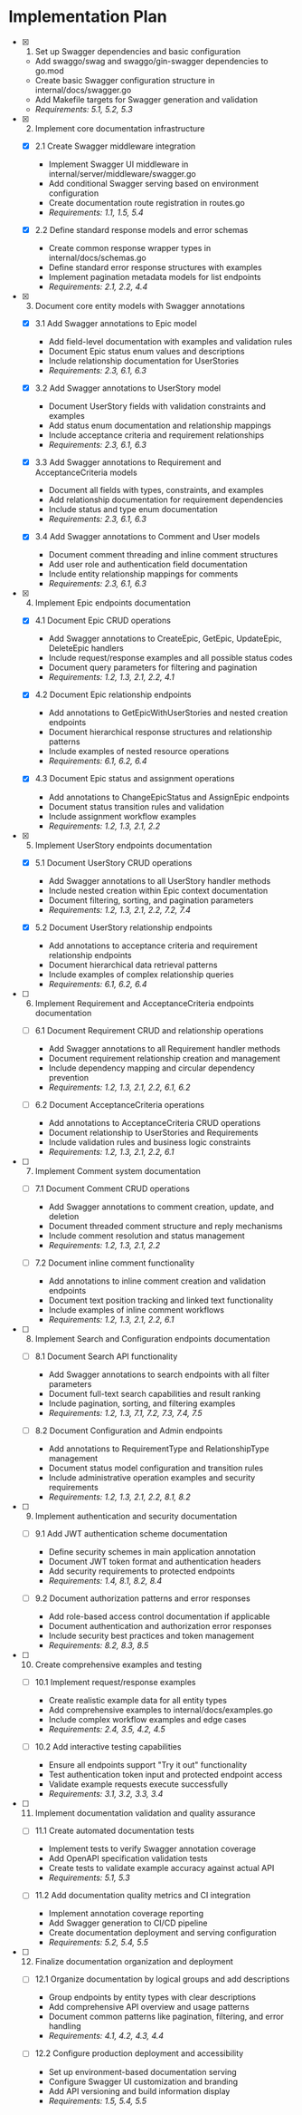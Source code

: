 # Implementation Plan

- [x] 1. Set up Swagger dependencies and basic configuration
  - Add swaggo/swag and swaggo/gin-swagger dependencies to go.mod
  - Create basic Swagger configuration structure in internal/docs/swagger.go
  - Add Makefile targets for Swagger generation and validation
  - _Requirements: 5.1, 5.2, 5.3_

- [x] 2. Implement core documentation infrastructure
  - [x] 2.1 Create Swagger middleware integration
    - Implement Swagger UI middleware in internal/server/middleware/swagger.go
    - Add conditional Swagger serving based on environment configuration
    - Create documentation route registration in routes.go
    - _Requirements: 1.1, 1.5, 5.4_

  - [x] 2.2 Define standard response models and error schemas
    - Create common response wrapper types in internal/docs/schemas.go
    - Define standard error response structures with examples
    - Implement pagination metadata models for list endpoints
    - _Requirements: 2.1, 2.2, 4.4_

- [x] 3. Document core entity models with Swagger annotations
  - [x] 3.1 Add Swagger annotations to Epic model
    - Add field-level documentation with examples and validation rules
    - Document Epic status enum values and descriptions
    - Include relationship documentation for UserStories
    - _Requirements: 2.3, 6.1, 6.3_

  - [x] 3.2 Add Swagger annotations to UserStory model
    - Document UserStory fields with validation constraints and examples
    - Add status enum documentation and relationship mappings
    - Include acceptance criteria and requirement relationships
    - _Requirements: 2.3, 6.1, 6.3_

  - [x] 3.3 Add Swagger annotations to Requirement and AcceptanceCriteria models
    - Document all fields with types, constraints, and examples
    - Add relationship documentation for requirement dependencies
    - Include status and type enum documentation
    - _Requirements: 2.3, 6.1, 6.3_

  - [x] 3.4 Add Swagger annotations to Comment and User models
    - Document comment threading and inline comment structures
    - Add user role and authentication field documentation
    - Include entity relationship mappings for comments
    - _Requirements: 2.3, 6.1, 6.3_

- [x] 4. Implement Epic endpoints documentation
  - [x] 4.1 Document Epic CRUD operations
    - Add Swagger annotations to CreateEpic, GetEpic, UpdateEpic, DeleteEpic handlers
    - Include request/response examples and all possible status codes
    - Document query parameters for filtering and pagination
    - _Requirements: 1.2, 1.3, 2.1, 2.2, 4.1_

  - [x] 4.2 Document Epic relationship endpoints
    - Add annotations to GetEpicWithUserStories and nested creation endpoints
    - Document hierarchical response structures and relationship patterns
    - Include examples of nested resource operations
    - _Requirements: 6.1, 6.2, 6.4_

  - [x] 4.3 Document Epic status and assignment operations
    - Add annotations to ChangeEpicStatus and AssignEpic endpoints
    - Document status transition rules and validation
    - Include assignment workflow examples
    - _Requirements: 1.2, 1.3, 2.1, 2.2_

- [x] 5. Implement UserStory endpoints documentation
  - [x] 5.1 Document UserStory CRUD operations
    - Add Swagger annotations to all UserStory handler methods
    - Include nested creation within Epic context documentation
    - Document filtering, sorting, and pagination parameters
    - _Requirements: 1.2, 1.3, 2.1, 2.2, 7.2, 7.4_

  - [x] 5.2 Document UserStory relationship endpoints
    - Add annotations to acceptance criteria and requirement relationship endpoints
    - Document hierarchical data retrieval patterns
    - Include examples of complex relationship queries
    - _Requirements: 6.1, 6.2, 6.4_

- [ ] 6. Implement Requirement and AcceptanceCriteria endpoints documentation
  - [ ] 6.1 Document Requirement CRUD and relationship operations
    - Add Swagger annotations to all Requirement handler methods
    - Document requirement relationship creation and management
    - Include dependency mapping and circular dependency prevention
    - _Requirements: 1.2, 1.3, 2.1, 2.2, 6.1, 6.2_

  - [ ] 6.2 Document AcceptanceCriteria operations
    - Add annotations to AcceptanceCriteria CRUD operations
    - Document relationship to UserStories and Requirements
    - Include validation rules and business logic constraints
    - _Requirements: 1.2, 1.3, 2.1, 2.2, 6.1_

- [ ] 7. Implement Comment system documentation
  - [ ] 7.1 Document Comment CRUD operations
    - Add Swagger annotations to comment creation, update, and deletion
    - Document threaded comment structure and reply mechanisms
    - Include comment resolution and status management
    - _Requirements: 1.2, 1.3, 2.1, 2.2_

  - [ ] 7.2 Document inline comment functionality
    - Add annotations to inline comment creation and validation endpoints
    - Document text position tracking and linked text functionality
    - Include examples of inline comment workflows
    - _Requirements: 1.2, 1.3, 2.1, 2.2, 6.1_

- [ ] 8. Implement Search and Configuration endpoints documentation
  - [ ] 8.1 Document Search API functionality
    - Add Swagger annotations to search endpoints with all filter parameters
    - Document full-text search capabilities and result ranking
    - Include pagination, sorting, and filtering examples
    - _Requirements: 1.2, 1.3, 7.1, 7.2, 7.3, 7.4, 7.5_

  - [ ] 8.2 Document Configuration and Admin endpoints
    - Add annotations to RequirementType and RelationshipType management
    - Document status model configuration and transition rules
    - Include administrative operation examples and security requirements
    - _Requirements: 1.2, 1.3, 2.1, 2.2, 8.1, 8.2_

- [ ] 9. Implement authentication and security documentation
  - [ ] 9.1 Add JWT authentication scheme documentation
    - Define security schemes in main application annotation
    - Document JWT token format and authentication headers
    - Add security requirements to protected endpoints
    - _Requirements: 1.4, 8.1, 8.2, 8.4_

  - [ ] 9.2 Document authorization patterns and error responses
    - Add role-based access control documentation if applicable
    - Document authentication and authorization error responses
    - Include security best practices and token management
    - _Requirements: 8.2, 8.3, 8.5_

- [ ] 10. Create comprehensive examples and testing
  - [ ] 10.1 Implement request/response examples
    - Create realistic example data for all entity types
    - Add comprehensive examples to internal/docs/examples.go
    - Include complex workflow examples and edge cases
    - _Requirements: 2.4, 3.5, 4.2, 4.5_

  - [ ] 10.2 Add interactive testing capabilities
    - Ensure all endpoints support "Try it out" functionality
    - Test authentication token input and protected endpoint access
    - Validate example requests execute successfully
    - _Requirements: 3.1, 3.2, 3.3, 3.4_

- [ ] 11. Implement documentation validation and quality assurance
  - [ ] 11.1 Create automated documentation tests
    - Implement tests to verify Swagger annotation coverage
    - Add OpenAPI specification validation tests
    - Create tests to validate example accuracy against actual API
    - _Requirements: 5.1, 5.3_

  - [ ] 11.2 Add documentation quality metrics and CI integration
    - Implement annotation coverage reporting
    - Add Swagger generation to CI/CD pipeline
    - Create documentation deployment and serving configuration
    - _Requirements: 5.2, 5.4, 5.5_

- [ ] 12. Finalize documentation organization and deployment
  - [ ] 12.1 Organize documentation by logical groups and add descriptions
    - Group endpoints by entity types with clear descriptions
    - Add comprehensive API overview and usage patterns
    - Document common patterns like pagination, filtering, and error handling
    - _Requirements: 4.1, 4.2, 4.3, 4.4_

  - [ ] 12.2 Configure production deployment and accessibility
    - Set up environment-based documentation serving
    - Configure Swagger UI customization and branding
    - Add API versioning and build information display
    - _Requirements: 1.5, 5.4, 5.5_